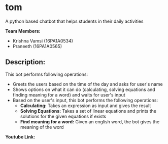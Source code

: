 # tom
A python based chatbot that helps students in their daily activities

**Team Members:**
* Krishna Vamsi (16PA1A0534)
* Praneeth (16PA1A0565)

## Description:
This bot performs following operations:
* Greets the users based on the time of the day and asks for user's name
* Shows options on what it can do (calculating, solving equations and finding meaning for a word) and waits for user's input
* Based on the user's input, this bot performs the following operations:
  * **Calculating:** Takes an expression as input and gives the result
  * **Solving Equations:** Takes a set of linear equations and prints the solutions for the given equations if exists
  * **Find meaning for a word:** Given an english word, the bot gives the meaning of the word

**Youtube Link:**

